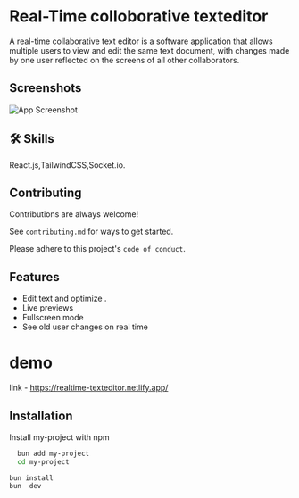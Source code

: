
# Real-Time colloborative texteditor 

A real-time collaborative text editor is a software application that allows multiple users to  view and edit the same text document, with changes made by one user  reflected on the screens of all other collaborators.


## Screenshots

![App Screenshot](https://www.computan.com/hubfs/laravel-blog.png#keepProtocol)


## 🛠 Skills
React.js,TailwindCSS,Socket.io.


## Contributing

Contributions are always welcome!

See `contributing.md` for ways to get started.

Please adhere to this project's `code of conduct`.


## Features

- Edit text and optimize .
- Live previews
- Fullscreen mode
- See old user changes on real time

# demo
link - https://realtime-texteditor.netlify.app/
## Installation

Install my-project with npm

```bash
  bun add my-project
  cd my-project
```
    
    bun install
    bun  dev
    
